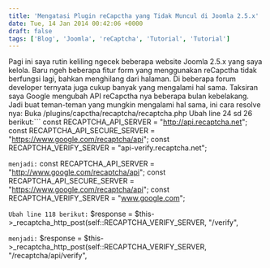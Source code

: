 ```yaml
---
title: 'Mengatasi Plugin reCapctha yang Tidak Muncul di Joomla 2.5.x'
date: Tue, 14 Jan 2014 00:42:06 +0000
draft: false
tags: ['Blog', 'Joomla', 'reCaptcha', 'Tutorial', 'Tutorial']
---
```


Pagi ini saya rutin keliling ngecek beberapa website Joomla 2.5.x yang saya kelola. Baru ngeh beberapa fitur form yang menggunakan reCapctha tidak berfungsi lagi, bahkan menghilang dari halaman. Di beberapa forum developer ternyata juga cukup banyak yang mengalami hal sama. Taksiran saya Google mengubah API reCapctha nya beberapa bulan kebelakang. Jadi buat teman-teman yang mungkin mengalami hal sama, ini cara resolve nya: Buka /plugins/capctha/recaptcha/recaptcha.php Ubah line 24 sd 26 berikut:```
	const RECAPTCHA\_API\_SERVER = "http://api.recaptcha.net";
    const RECAPTCHA\_API\_SECURE\_SERVER = "https://www.google.com/recaptcha/api";
    const RECAPTCHA\_VERIFY\_SERVER = "api-verify.recaptcha.net";

```menjadi:```
	const RECAPTCHA\_API\_SERVER = "http://www.google.com/recaptcha/api";
    const RECAPTCHA\_API\_SECURE\_SERVER = "https://www.google.com/recaptcha/api";
    const RECAPTCHA\_VERIFY\_SERVER = "www.google.com";

```Ubah line 118 berikut:```
        $response = $this->\_recaptcha\_http\_post(self::RECAPTCHA\_VERIFY\_SERVER, "/verify",

```menjadi:```
	$response = $this->\_recaptcha\_http\_post(self::RECAPTCHA\_VERIFY\_SERVER, "/recaptcha/api/verify",

```Save file lalu reload halaman. reCapctha Anda akan segera muncul kembali.